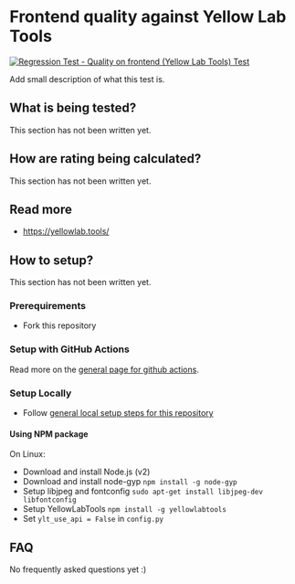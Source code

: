 # Frontend quality against Yellow Lab Tools
[![Regression Test - Quality on frontend (Yellow Lab Tools) Test](https://github.com/Webperf-se/webperf_core/actions/workflows/regression-test-ylt.yml/badge.svg)](https://github.com/Webperf-se/webperf_core/actions/workflows/regression-test-ylt.yml)

Add small description of what this test is.

## What is being tested?

This section has not been written yet.

## How are rating being calculated?

This section has not been written yet.

## Read more

* https://yellowlab.tools/

## How to setup?

This section has not been written yet.

### Prerequirements

* Fork this repository

### Setup with GitHub Actions

Read more on the [general page for github actions](../getting-started-github-actions.md).

### Setup Locally

* Follow [general local setup steps for this repository](../getting-started-local.md)

#### Using NPM package

On Linux:
* Download and install Node.js (v2)
* Download and install node-gyp `npm install -g node-gyp`
* Setup libjpeg and fontconfig `sudo apt-get install libjpeg-dev libfontconfig`
* Setup YellowLabTools `npm install -g yellowlabtools`
* Set `ylt_use_api = False` in `config.py`

## FAQ

No frequently asked questions yet :)

